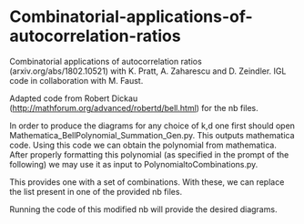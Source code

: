 # Combinatorial-applications-of-autocorrelation-ratios
Combinatorial applications of autocorrelation ratios (arxiv.org/abs/1802.10521) with K. Pratt, A. Zaharescu and D. Zeindler. IGL code in collaboration with M. Faust.

Adapted code from Robert Dickau (http://mathforum.org/advanced/robertd/bell.html) for the nb files.

In order to produce the diagrams for any choice of k,d one first should open Mathematica_BellPolynomial_Summation_Gen.py.
This outputs mathematica code. Using this code we can obtain the polynomial from mathematica. 
After properly formatting this polynomial (as specified in the prompt of the following) we may use it as input to PolynomialtoCombinations.py.

This provides one with a set of combinations. With these, we can replace the list present in one of the provided nb files. 

Running the code of this modified nb will provide the desired diagrams.
